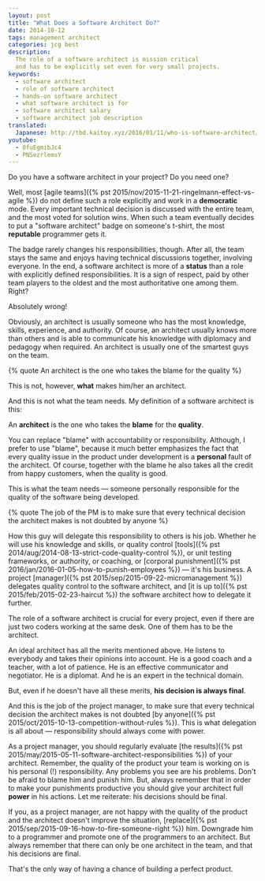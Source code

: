 ```yaml
---
layout: post
title: "What Does a Software Architect Do?"
date: 2014-10-12
tags: management architect
categories: jcg best
description:
  The role of a software architect is mission critical
  and has to be explicitly set even for very small projects.
keywords:
  - software architect
  - role of software architect
  - hands-on software architect
  - what software architect is for
  - software architect salary
  - software architect job description
translated:
  Japanese: http://tbd.kaitoy.xyz/2016/01/11/who-is-software-architect/
youtube:
  - 0fuEgmibJc4
  - PNSezrlemsY
---
```


Do you have a software architect in your project? Do you need one?

Well, most [agile teams]({% pst 2015/nov/2015-11-21-ringelmann-effect-vs-agile %})
do not define such a role explicitly and
work in a **democratic** mode. Every important technical decision
is discussed with the entire team, and the most voted for solution wins.
When such a team eventually decides to put a "software architect" badge
on someone's t-shirt, the most **reputable** programmer gets it.

The badge rarely changes his responsibilities, though. After all,
the team stays the same and enjoys having technical discussions together,
involving everyone. In the end, a software architect is more of
a **status** than a role with explicitly defined responsibilities. It is
a sign of respect, paid by other team players to the oldest and the
most authoritative one among them. Right?

Absolutely wrong!

<!--more-->

Obviously, an architect is usually someone who
has the most knowledge, skills, experience, and authority. Of course,
an architect usually knows more than others and is able to communicate
his knowledge with diplomacy and pedagogy when required. An architect is usually
one of the smartest guys on the team.

{% quote An architect is the one who takes the blame for the quality %}

This is not, however, **what** makes him/her an architect.

And this is not what the team needs. My definition of a software architect
is this:

An **architect** is the one who takes the **blame** for the **quality**.

You can replace "blame" with accountability or responsibility. Although,
I prefer to use "blame", because it much better emphasizes the fact that
every quality issue in the product under development is a **personal**
fault of the architect. Of course, together with the blame he also
takes all the credit from happy customers, when the quality is good.

This is what the team needs &mdash; someone personally responsible
for the quality of the software being developed.

{% quote The job of the PM is to make sure that every technical decision the architect makes is not doubted by anyone %}

How this guy will delegate this responsibility to others is his job. Whether
he will use his knowledge and skills, or quality control
[tools]({% pst 2014/aug/2014-08-13-strict-code-quality-control %}), or
unit testing frameworks, or authority, or coaching, or
[corporal punishment]({% pst 2016/jan/2016-01-05-how-to-punish-employees %})
&mdash; it's his business.
A project
[manager]({% pst 2015/sep/2015-09-22-micromanagement %}) delegates quality control to the software architect,
and [it is up to]({% pst 2015/feb/2015-02-23-haircut %})
the software architect how to delegate it further.

The role of a software architect is crucial for every project,
even if there are just two coders working at the same desk. One of
them has to be the architect.

An ideal architect has all the merits mentioned above. He listens
to everybody and takes their opinions into account. He is a good coach and a teacher,
with a lot of patience. He is an effective communicator
and negotiator. He is a diplomat. And he is an expert in the technical domain.

But, even if he doesn't have all these merits, **his decision is always final**.

And this is the job of the project manager, to make sure that every
technical decision the architect makes is not doubted
[by anyone]({% pst 2015/oct/2015-10-13-competition-without-rules %}). This is
what delegation is all about &mdash; responsibility should always come with power.

As a project manager, you should regularly evaluate
[the results]({% pst 2015/may/2015-05-11-software-architect-responsibilities %})
of your architect. Remember, the quality of the product your team
is working on is his personal (!) responsibility.
Any problems you see are his problems.
Don't be afraid to blame him and punish him. But, always remember that
in order to make your punishments productive you should give your
architect full **power** in his actions. Let me reiterate: his decisions should be final.

If you, as a project manager, are not happy with the quality of the product
and the architect doesn't improve the situation,
[replace]({% pst 2015/sep/2015-09-16-how-to-fire-someone-right %})
him. Downgrade him
to a programmer and promote one of the programmers to an architect.
But always remember that there can only be one architect in the team,
and that his decisions are final.

That's the only way of having a chance of building a perfect product.
